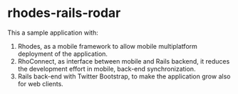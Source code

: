rhodes-rails-rodar
===

This a sample application with:

1. Rhodes, as a mobile framework to allow mobile multiplatform deployment of the application.
2. RhoConnect, as interface between mobile and Rails backend, it reduces the development effort in mobile, back-end synchronization.
3. Rails back-end with Twitter Bootstrap, to make the application grow also for web clients.
